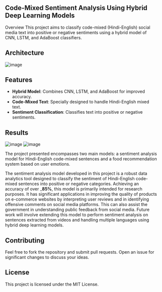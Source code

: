 ﻿## Code-Mixed Sentiment Analysis Using Hybrid Deep Learning Models
Overview
This project aims to classify code-mixed (Hindi-English) social media text into positive or negative sentiments using a hybrid model of CNN, LSTM, and AdaBoost classifiers.

## Architecture
![image](https://github.com/rohan44942/sentiment_analysis_codemix_language/assets/104022112/5d938c0a-09c4-4140-8b51-372eb4d2cb2c)

## Features

- **Hybrid Model**: Combines CNN, LSTM, and AdaBoost for improved accuracy.
- **Code-Mixed Text**: Specially designed to handle Hindi-English mixed text.
- **Sentiment Classification**: Classifies text into positive or negative sentiments.

## Results
![image](https://github.com/rohan44942/sentiment_analysis_codemix_language/assets/104022112/a3162045-e328-4bd2-bb81-58eb762cf7c0)
![image](https://github.com/rohan44942/sentiment_analysis_codemix_language/assets/104022112/62c5492c-57b9-4a9f-94d4-f08754b76c85)

The project presented encompasses two main models: a sentiment analysis model for Hindi-English code-mixed sentences and a food recommendation system based on user emotions.

The sentiment analysis model developed in this project is a robust data analytics tool designed to classify the sentiment of Hindi-English code-mixed sentences into positive or negative categories. Achieving an accuracy of over _**85%**, this model is primarily intended for research purposes. It has significant applications in improving the quality of products on e-commerce websites by interpreting user reviews and in identifying offensive comments on social media platforms. This can also assist the government in understanding public feedback from social media. Future work will involve extending this model to perform sentiment analysis on sentences extracted from videos and handling multiple languages using hybrid deep learning models.


## Contributing

Feel free to fork the repository and submit pull requests. Open an issue for significant changes to discuss your ideas.

## License

This project is licensed under the MIT License.
